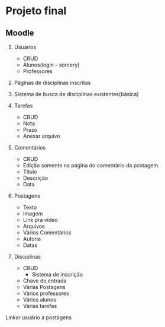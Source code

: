 # Projeto final

## Moodle

1. Usuarios
	- CRUD
	- Alunos(login - sorcery)
	- Professores

2. Páginas de disciplinas inscritas

3. Sistema de busca de disciplinas existentes(básica)

4. Tarefas
	- CRUD
	-	Nota
	- Prazo
	- Anexar arquivo

5. Comentários
	- CRUD
	- Edição somente na página do comentário da postagem.
	- Título
	- Descrição
	- Data 

6. Postagens
	- Texto
	- Imagem
	- Link pra vídeo
	- Arquivos
	- Vários Comentários
	- Autoria
	- Datas

7. Disciplinas
	- CRUD
		-	Sistema de inscrição
	- Chave de entrada
	- Várias Postagens
	- Vários professores
	- Vários alunos
	- Várias tarefas

Linkar usuário a postagens
